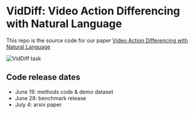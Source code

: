 # VidDiff: Video Action Differencing with Natural Language

This repo is the source code for our paper [Video Action Differencing with Natural Language](https://jmhb0.github.io/viddiff_web/)

![VidDiff task](assets/viddiff_pullfig.png)


## Code release dates
- June 19: methods code & demo dataset
- June 28: benchmark release
- July 4: arxiv paper

